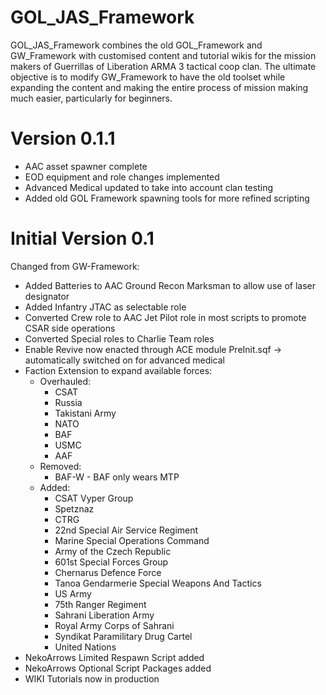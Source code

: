 # GOL_JAS_Framework
GOL_JAS_Framework combines the old GOL_Framework and GW_Framework with customised content and tutorial wikis for the mission makers of Guerrillas of Liberation ARMA 3 tactical coop clan. The ultimate objective is to modify GW_Framework to have the old toolset while expanding the content and making the entire process of mission making much easier, particularly for beginners.

# Version 0.1.1
* AAC asset spawner complete
* EOD equipment and role changes implemented
* Advanced Medical updated to take into account clan testing
* Added old GOL Framework spawning tools for more refined scripting

# Initial Version 0.1
Changed from GW-Framework:
* Added Batteries to AAC Ground Recon Marksman to allow use of laser designator
* Added Infantry JTAC as selectable role
* Converted Crew role to AAC Jet Pilot role in most scripts to promote CSAR side operations
* Converted Special roles to Charlie Team roles
* Enable Revive now enacted through ACE module PreInit.sqf -> automatically switched on for advanced medical
* Faction Extension to expand available forces:
  * Overhauled:
	  * CSAT
	  * Russia
	  * Takistani Army
	  * NATO
	  * BAF
	  * USMC
	  * AAF
  * Removed:
	  * BAF-W - BAF only wears MTP
  * Added:
	  * CSAT Vyper Group
	  * Spetznaz
	  * CTRG
	  * 22nd Special Air Service Regiment
	  * Marine Special Operations Command
	  * Army of the Czech Republic
	  * 601st Special Forces Group
	  * Chernarus Defence Force
	  * Tanoa Gendarmerie Special Weapons And Tactics
	  * US Army
	  * 75th Ranger Regiment
	  * Sahrani Liberation Army
	  * Royal Army Corps of Sahrani
	  * Syndikat Paramilitary Drug Cartel
	  * United Nations
* NekoArrows Limited Respawn Script added
* NekoArrows Optional Script Packages added
* WIKI Tutorials now in production
